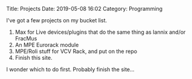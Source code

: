 Title: Projects
Date: 2019-05-08 16:02
Category: Programming

I've got a few projects on my bucket list.

1. Max for Live devices/plugins that do the same thing as Iannix and/or
   FracMus
2. An MPE Eurorack module
3. MPE/Roli stuff for VCV Rack, and put on the repo
4. Finish this site.

I wonder which to do first. Probably finish the site...
